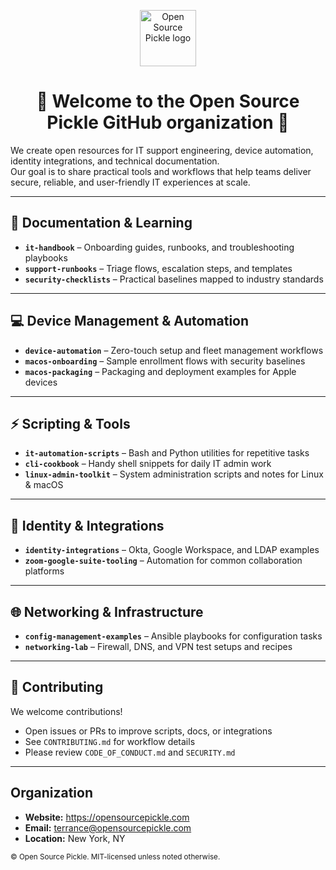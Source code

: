 <!-- Open Source Pickle • Organization Profile README -->

<p align="center">
  <img src="https://raw.githubusercontent.com/open-source-pickle/.github/main/profile/ops-logo-min.png" alt="Open Source Pickle logo" height="90">
</p>

<h1 align="center">👋 Welcome to the Open Source Pickle GitHub organization 👋</h1>

We create open resources for IT support engineering, device automation, identity integrations, and technical documentation.  
Our goal is to share practical tools and workflows that help teams deliver secure, reliable, and user-friendly IT experiences at scale.

---

## 📖 Documentation & Learning
- **`it-handbook`** – Onboarding guides, runbooks, and troubleshooting playbooks  
- **`support-runbooks`** – Triage flows, escalation steps, and templates  
- **`security-checklists`** – Practical baselines mapped to industry standards  

---

## 💻 Device Management & Automation
- **`device-automation`** – Zero-touch setup and fleet management workflows  
- **`macos-onboarding`** – Sample enrollment flows with security baselines  
- **`macos-packaging`** – Packaging and deployment examples for Apple devices  

---

## ⚡️ Scripting & Tools
- **`it-automation-scripts`** – Bash and Python utilities for repetitive tasks  
- **`cli-cookbook`** – Handy shell snippets for daily IT admin work  
- **`linux-admin-toolkit`** – System administration scripts and notes for Linux & macOS  

---

## 🔐 Identity & Integrations
- **`identity-integrations`** – Okta, Google Workspace, and LDAP examples  
- **`zoom-google-suite-tooling`** – Automation for common collaboration platforms  

---

## 🌐 Networking & Infrastructure
- **`config-management-examples`** – Ansible playbooks for configuration tasks  
- **`networking-lab`** – Firewall, DNS, and VPN test setups and recipes  

---

## 🌈 Contributing
We welcome contributions!  
- Open issues or PRs to improve scripts, docs, or integrations  
- See `CONTRIBUTING.md` for workflow details  
- Please review `CODE_OF_CONDUCT.md` and `SECURITY.md`  

---

## Organization
- **Website:** https://opensourcepickle.com  
- **Email:** terrance@opensourcepickle.com  
- **Location:** New York, NY  

<sub>© Open Source Pickle. MIT-licensed unless noted otherwise.</sub>
